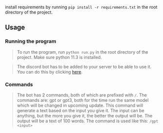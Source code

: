 install requirements by running `pip install -r requirements.txt` in the root directory of the project.

## Usage
### Running the program
> To run the program, run `python run.py` in the root directory of the project.
Make sure python 11.3 is installed.

> The discord bot has to be added to your server to be able to use it. You can do this by clicking [here](https://discord.com/api/oauth2/authorize?client_id=1110293020047331338&permissions=8&scope=bot).

### Commands
> The bot has 2 commands, both of which are prefixed with `/`. The commands are:
gpt or gpt3, both for the time run the same model which will be changed in upcoming update. This command will generate a text based on the input you give it. The input can be anything, but the more you give it, the better the output will be. The output will be a text of 100 words. The command is used like this: `/gpt <input>`

